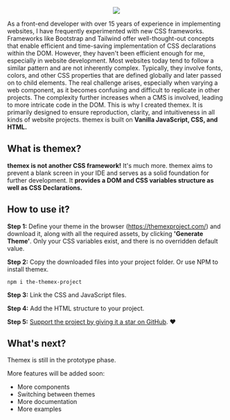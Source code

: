 <p align="center"><a href="https://themexproject.com/"><img src="https://github.com/karstenbiedermann/themex-project/assets/114942316/ede74a0d-854c-47e0-8408-bcf17992e2fb">
 </a></p>




As a front-end developer with over 15 years of experience in implementing websites, I have frequently experimented with new CSS frameworks. Frameworks like Bootstrap and Tailwind offer well-thought-out concepts that enable efficient and time-saving implementation of CSS declarations within the DOM. However, they haven't been efficient enough for me, especially in website development. Most websites today tend to follow a similar pattern and are not inherently complex. Typically, they involve fonts, colors, and other CSS properties that are defined globally and later passed on to child elements. The real challenge arises, especially when varying a web component, as it becomes confusing and difficult to replicate in other projects. The complexity further increases when a CMS is involved, leading to more intricate code in the DOM. This is why I created themex. It is primarily designed to ensure reproduction, clarity, and intuitiveness in all kinds of website projects. themex is built on **Vanilla JavaScript, CSS, and HTML.**

## What is themex?

**themex is not another CSS framework!** It's much more. themex aims to prevent a blank screen in your IDE and serves as a solid foundation for further development. It **provides a DOM and CSS variables structure as well as CSS Declarations.**

## How to use it?

**Step 1:** Define your theme in the browser (https://themexproject.com/) and download it, along with all the required assets, by clicking **'Generate Theme'**. Only your CSS variables exist, and there is no overridden default value.

**Step 2:** Copy the downloaded files into your project folder. Or use NPM to install themex.

```shell
npm i the-themex-project
```

**Step 3:** Link the CSS and JavaScript files.

**Step 4:** Add the HTML structure to your project.

**Step 5:** [Support the project by giving it a star on GitHub](https://github.com/karstenbiedermann/themex-project). ❤️

## What's next?

Themex is still in the prototype phase.

More features will be added soon:

- More components
- Switching between themes
- More documentation
- More examples
